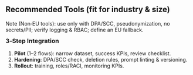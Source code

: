 <section class="card">
  <h2>Recommended Tools (fit for industry &amp; size)</h2>
  <ul class="tool-list"></ul>
  <div class="muted" style="margin-top:8px">Note (Non‑EU tools): use only with DPA/SCC, pseudonymization, no secrets/PII; verify logging &amp; RBAC; define an EU fallback.</div>
  <h3 style="margin-top:12px">3‑Step Integration</h3>
  <ol>
    <li><strong>Pilot</strong> (1–2 flows): narrow dataset, success KPIs, review checklist.</li>
    <li><strong>Hardening</strong>: DPA/SCC check, deletion rules, prompt linting & versioning.</li>
    <li><strong>Rollout</strong>: training, roles/RACI, monitoring KPIs.</li>
  </ol>
</section>
